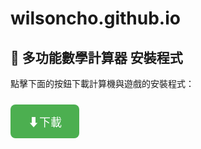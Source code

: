 # wilsoncho.github.io
<h2>🧮 多功能數學計算器 安裝程式</h2>
<p>點擊下面的按鈕下載計算機與遊戲的安裝程式：</p>

<a href="https://drive.google.com/uc?export=download&id=1dju7dy7nUxTsWjgKl2zCZlmp6F7sXVBU" download>
  <button style="
    background-color: #4CAF50;
    border: none;
    color: white;
    padding: 14px 28px;
    text-align: center;
    text-decoration: none;
    display: inline-block;
    font-size: 18px;
    margin-top: 10px;
    cursor: pointer;
    border-radius: 8px;
  ">⬇下載</button>
</a>
